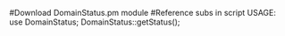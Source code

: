 #Download DomainStatus.pm module
#Reference subs in script
USAGE:
use DomainStatus;
DomainStatus::getStatus();
